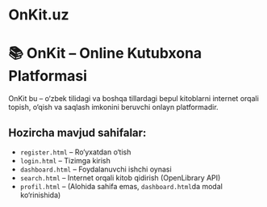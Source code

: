 # OnKit.uz
# 📚 OnKit – Online Kutubxona Platformasi

OnKit bu – o‘zbek tilidagi va boshqa tillardagi bepul kitoblarni internet orqali topish, o‘qish va saqlash imkonini beruvchi onlayn platformadir.

## Hozircha mavjud sahifalar:
- `register.html` – Ro‘yxatdan o‘tish
- `login.html` – Tizimga kirish
- `dashboard.html` – Foydalanuvchi ishchi oynasi
- `search.html` – Internet orqali kitob qidirish (OpenLibrary API)
- `profil.html` – (Alohida sahifa emas, `dashboard.html`da modal ko‘rinishida)
